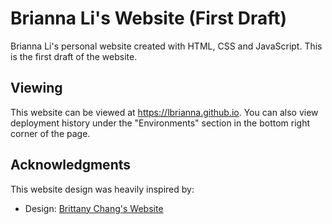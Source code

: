 # Brianna Li's Website (First Draft)

Brianna Li's personal website created with HTML, CSS and JavaScript. This is the first draft of the website.

## Viewing

This website can be viewed at https://lbrianna.github.io. You can also view deployment history under the "Environments" section in the bottom right corner of the page.

## Acknowledgments

This website design was heavily inspired by:
* Design: [Brittany Chang's Website](https://brittanychiang.com/)
